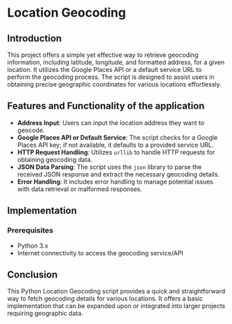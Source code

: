 # Location Geocoding

## Introduction

This project offers a simple yet effective way to retrieve geocoding information, including latitude, longitude, and formatted address, for a given location. It utilizes the Google Places API or a default service URL to perform the geocoding process. The script is designed to assist users in obtaining precise geographic coordinates for various locations effortlessly.

## Features and Functionality of the application

- **Address Input**: Users can input the location address they want to geocode.
- **Google Places API or Default Service**: The script checks for a Google Places API key; if not available, it defaults to a provided service URL.
- **HTTP Request Handling**: Utilizes `urllib` to handle HTTP requests for obtaining geocoding data.
- **JSON Data Parsing**: The script uses the `json` library to parse the received JSON response and extract the necessary geocoding details.
- **Error Handling**: It includes error handling to manage potential issues with data retrieval or malformed responses.

## Implementation

### Prerequisites
- Python 3.x
- Internet connectivity to access the geocoding service/API

## Conclusion

This Python Location Geocoding script provides a quick and straightforward way to fetch geocoding details for various locations. It offers a basic implementation that can be expanded upon or integrated into larger projects requiring geographic data.

